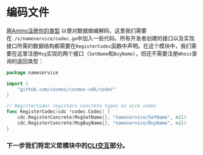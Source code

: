 # 编码文件

[用Amino注册你的类型](https://github.com/tendermint/go-amino#registering-types) 以便对数据做编解码，这里我们需要在`./x/nameservice/codec.go`中加入一些代码。所有开发者创建的接口以及实现接口所需的数据结构都需要在`RegisterCodec`函数中声明。在这个模块中，我们需要在这里注册`Msg`实现的两个接口（`SetName`和`BuyName`），但还不需要注册`Whois`查询的返回类型：

```go
package nameservice

import (
	"github.com/cosmos/cosmos-sdk/codec"
)

// RegisterCodec registers concrete types on wire codec
func RegisterCodec(cdc *codec.Codec) {
	cdc.RegisterConcrete(MsgSetName{}, "nameservice/SetName", nil)
	cdc.RegisterConcrete(MsgBuyName{}, "nameservice/BuyName", nil)
}
```

### 下一步我们将定义您模块中的[CLI交互](./cli.md)部分。

